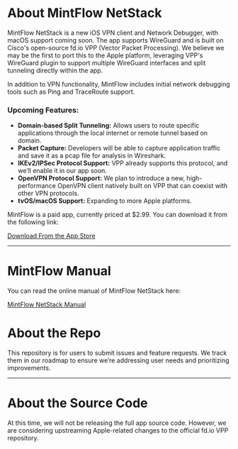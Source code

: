 # About MintFlow NetStack

MintFlow NetStack is a new iOS VPN client and Network Debugger, with macOS support coming soon. The app supports WireGuard and is built on Cisco's open-source fd.io VPP (Vector Packet Processing). We believe we may be the first to port this to the Apple platform, leveraging VPP's WireGuard plugin to support multiple WireGuard interfaces and split tunneling directly within the app.

In addition to VPN functionality, MintFlow includes initial network debugging tools such as Ping and TraceRoute support.

### Upcoming Features:
- **Domain-based Split Tunneling:** Allows users to route specific applications through the local internet or remote tunnel based on domain.
- **Packet Capture:** Developers will be able to capture application traffic and save it as a pcap file for analysis in Wireshark.
- **IKEv2/IPSec Protocol Support:** VPP already supports this protocol, and we’ll enable it in our app soon.
- **OpenVPN Protocol Support:** We plan to introduce a new, high-performance OpenVPN client natively built on VPP that can coexist with other VPN protocols.
- **tvOS/macOS Support:** Expanding to more Apple platforms.

MintFlow is a paid app, currently priced at $2.99. You can download it from the following link:

[Download From the App Store](https://apps.apple.com/app/6742394218)

---

# MintFlow Manual

You can read the online manual of MintFlow NetStack here:

[MintFlow NetStack Manual](https://mintflow.643216.xyz/manual)

# About the Repo

This repository is for users to submit issues and feature requests. We track them in our roadmap to ensure we’re addressing user needs and prioritizing improvements.

---

# About the Source Code

At this time, we will not be releasing the full app source code. However, we are considering upstreaming Apple-related changes to the official fd.io VPP repository.
